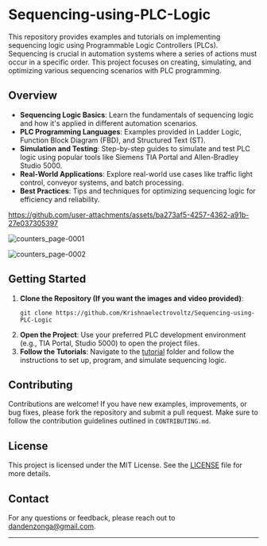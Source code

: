 # Sequencing-using-PLC-Logic 

This repository provides examples and tutorials on implementing sequencing logic using Programmable Logic Controllers (PLCs). Sequencing is crucial in automation systems where a series of actions must occur in a specific order. This project focuses on creating, simulating, and optimizing various sequencing scenarios with PLC programming.
 
## Overview   

- **Sequencing Logic Basics**: Learn the fundamentals of sequencing logic and how it's applied in different automation scenarios.
- **PLC Programming Languages**: Examples provided in Ladder Logic, Function Block Diagram (FBD), and Structured Text (ST).
- **Simulation and Testing**: Step-by-step guides to simulate and test PLC logic using popular tools like Siemens TIA Portal and Allen-Bradley Studio 5000.
- **Real-World Applications**: Explore real-world use cases like traffic light control, conveyor systems, and batch processing.
- **Best Practices**: Tips and techniques for optimizing sequencing logic for efficiency and reliability.

https://github.com/user-attachments/assets/ba273af5-4257-4362-a91b-27e037305397  

![counters_page-0001](https://github.com/user-attachments/assets/817f3ae0-355d-45a7-a2b3-a7f7355027be)

![counters_page-0002](https://github.com/user-attachments/assets/96311564-7c58-4ef2-b212-5e5caa24ee12)



## Getting Started

1. **Clone the Repository (If you want the images and video provided)**: 
   ```
   git clone https://github.com/Krishnaelectrovoltz/Sequencing-using-PLC-Logic
   ```
2. **Open the Project**: Use your preferred PLC development environment (e.g., TIA Portal, Studio 5000) to open the project files. 
3. **Follow the Tutorials**: Navigate to the [tutorial](tutorial) folder and follow the instructions to set up, program, and simulate sequencing logic. 

## Contributing

Contributions are welcome! If you have new examples, improvements, or bug fixes, please fork the repository and submit a pull request. Make sure to follow the contribution guidelines outlined in `CONTRIBUTING.md`. 

## License

This project is licensed under the MIT License. See the [LICENSE](LICENSE) file for more details.

## Contact

For any questions or feedback, please reach out to [dandenzonga@gmail.com](mailto:dandenzonga.com).

---
